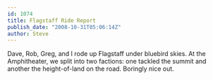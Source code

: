 ```yaml
---
id: 1074
title: Flagstaff Ride Report
publish_date: "2008-10-31T05:06:14Z"
author: Steve
---
```

Dave, Rob, Greg, and I rode up Flagstaff under bluebird skies. At the Amphitheater, we split into two factions: one tackled the summit and another the height-of-land on the road. Boringly nice out.
